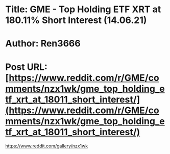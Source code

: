 # Title: GME - Top Holding ETF XRT at 180.11% Short Interest (14.06.21)
# Author: Ren3666
# Post URL: [https://www.reddit.com/r/GME/comments/nzx1wk/gme_top_holding_etf_xrt_at_18011_short_interest/](https://www.reddit.com/r/GME/comments/nzx1wk/gme_top_holding_etf_xrt_at_18011_short_interest/)


https://www.reddit.com/gallery/nzx1wk